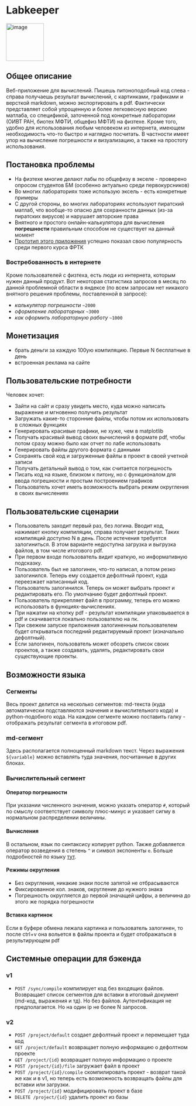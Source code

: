 # Labkeeper

<img width="103" alt="image" src="https://github.com/user-attachments/assets/27dbe708-ffca-4abc-9d03-bd78339a18bf">

## Общее описание

Веб-приложение для вычислений. Пишешь питоноподобный код слева - справа получаешь результат вычислений, с картинками, графиками и версткой markdown,
можно экспортировать в pdf. Фактически представляет собой упрощенную и более легковесную версию матлаба, со
спецификой, заточенной под конкретные лаборатории (ОИВТ РАН, биотех МФТИ, общефиз МФТИ) на физтехе. Кроме того,
удобно для использования любым человеком из интернета, имеющем необходимость что-то быстро и наглядно посчитать.
В частности имеет упор на вычисление погрешности и визуализацию, а также на простоту использования.

## Постановка проблемы

* На физтехе многие делают лабы по общефизу в экселе - проверено опросом студентов БМ (особенно актуально среди первокурсников)
* Во многих лабораториях тоже использую эксель - есть конкретные примеры
* С другой стороны, во многих лабораториях используют пиратский матлаб, что вообще-то опасно для сохранности данных (из-за пиратских вирусов) и нарушает авторские права
* Внятного и простого онлайн-калькулятора для вычисления **погрешности** правильным способом не существует на данный момент
* [Прототип этого приложения](https://github.com/timattt/laboratory-calculations-optimizator) успешно показал свою популярность среди первого курса ФРТК

### Востребованность в интернете

Кроме пользователей с физтеха, есть люди из интернета, которым нужен данный продукт. Вот некоторая статистика запросов в месяц по данной проблемной области в яндексе
(по всем запросам нет никакого внятного решения проблемы, поставленной в запросе):

* *калькулятор погрешности* ```~2000```
* *оформление лабораторных* ```~3000```
* *как оформить лабораторную работу* ```~1000```

## Монетизация

* брать деньги за каждую 100ую компиляцию. Первые N бесплатные в день
* встроенная реклама на сайте

## Пользовательские потребности

Человек хочет:

* Зайти на сайт и сразу увидеть место, куда можно написать выражение и мгновенно получить результат
* Загружать какие-то сторонние файлы, чтобы потом их использовать в сложных функциях
* Генерировать красивые графики, не хуже, чем в matplotlib
* Получать красивый вывод своих вычислений в формате pdf, чтобы потом сразу можно было как отчет по лабе использовать
* Генерировать файлы другого формата с данными
* Сохранять свой код и загруженные файлы в проект в своей учетной записи
* Получать детальный вывод о том, как считается погрешность
* Писать код на языке, близком к питону, но с функционалом для ввода погрешности и простым построением графиков
* Пользователь хочет иметь возможность выбрать режим округления в своих вычислениях

## Пользовательские сценарии

* Пользователь заходит первый раз, без логина. Вводит код, нажимает кнопку компиляции, справа получает результат. Таких компиляций доступно N в день. После истечения требуется залогиниться. В этом варианте недоступна загрузка и выгрузка файлов, в том числе итогового pdf.
* При первом входе пользователь видит краткую, но информативную подсказку.
* Пользователь был не залогинен, что-то написал, а потом резко залогинился. Теперь ему создается дефолтный проект, куда переезжает написанный код.
* Пользователь залогинился. Теперь он может выбрать проект и редактировать его. По умолчанию будет дефолтный проект.
* Пользователь прикрепляет файл в программу, теперь его можно использовать в функциях-вычислениях.
* При нажатии на кпопку pdf - результат компиляции упаковывается в pdf и скачивается локально пользователю на пк.
* При свежем запуске приложения залогиненным пользователем будет открываться последний редактируемый проект (изначально дефолтный).
* Если залогинен, пользователь может обозреть список своих проектов, а также создавать, удалять, редактировать свои существующие проекты.

## Возможности языка

### Сегменты

Весь проект делится на несколько сегментов: md-текста (куда автоматически подставляются значения и вычислительного кода) и python-подобного кода.
На каждом сегменте можно поставить галку - отображать результат сегмента в итоговом pdf.

### md-сегмент

Здесь располагается полноценный markdown текст. Через выражения ```${variable}``` можно вставлять туда значения, посчитанные
в других блоках.

### Вычислительный сегмент

#### Оператор погрешности

При указании численного значения, можно указать оператор ```#```, который по смыслу соответствует символу плюс-минус и указвает сигму в нормальном распределении величины.

#### Вычисления

В остальном, язык по синтаксису копирует python. Также добавляется оператор возведения в степень ```^``` и символ экспоненты ```e```. Больше подробностей по языку [тут](https://github.com/timattt/TypeThree/blob/master/manual.pdf).

#### Режимы округления

* Без округления, никакие знаки после запятой не отбрасываются
* Фиксированное кол. знаков, округление до нужного знака
* Погрешность округляется до первой значащей цифры, а величина до этого же порядка погрешности

#### Вставка картинок

Если в буфере обмена лежала картинка и пользователь залогинен, то после ctrl+v она вольется в файлы проекта и будет отображаться в результирующем pdf

## Системные операции для бэкенда

### v1

* ```POST /sync/compile``` компилирует код без входящих файлов. Возвращает список сегментов для вставки в итоговый документ (md-код, выражения и тд). Но без файлов. Аутентификация не предполагается. Но на один ip не более N запросов.

### v2

* ```POST /project/default``` создает дефолтный проект и перемещает туда код
* ```GET /project/default``` возвращает полную информацию о дефолтном проекте
* ```GET /project/{id}``` возвращает полную информацию о проекте
* ```POST /project/{id}/file``` загружает файл в проект
* ```POST /project/{id}/compile``` скомпилировать проект - возврат такой же как и в v1, но теперь есть возможность возвращать файлы для вставки или загрузки.
* ```POST /project/{id}``` модифицировать проект в базе
* ```DELETE /project/{id}``` удалить проект из базы
